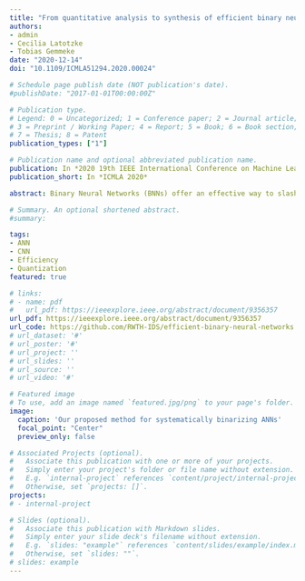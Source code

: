 ```yaml
---
title: "From quantitative analysis to synthesis of efficient binary neural networks"
authors:
- admin
- Cecilia Latotzke
- Tobias Gemmeke
date: "2020-12-14"
doi: "10.1109/ICMLA51294.2020.00024"

# Schedule page publish date (NOT publication's date).
#publishDate: "2017-01-01T00:00:00Z"

# Publication type.
# Legend: 0 = Uncategorized; 1 = Conference paper; 2 = Journal article;
# 3 = Preprint / Working Paper; 4 = Report; 5 = Book; 6 = Book section;
# 7 = Thesis; 8 = Patent
publication_types: ["1"]

# Publication name and optional abbreviated publication name.
publication: In *2020 19th IEEE International Conference on Machine Learning and Applications (ICMLA)*
publication_short: In *ICMLA 2020*

abstract: Binary Neural Networks (BNNs) offer an effective way to slash the cost of computation and memory accesses in inference. Recently, a plurality of ideas has been proposed, some of which are complementary while others are incompatible. This work presents a thorough review of state-of-the-art methods and an analysis of their computational cost based on the energy consumption of fixed-point, ternary and binary MAC vector operations. We derive an approach on how to systematically design a cost-efficient BNN. Our quantized LeNet and VGGNet architectures highlight the benefit of prudent capacity augmentation, with layer-wise ternarization providing best improvement of accuracy over μJ/classification in BNNs.

# Summary. An optional shortened abstract.
#summary: 

tags:
- ANN
- CNN
- Efficiency
- Quantization
featured: true

# links:
# - name: pdf
#   url_pdf: https://ieeexplore.ieee.org/abstract/document/9356357
url_pdf: https://ieeexplore.ieee.org/abstract/document/9356357
url_code: https://github.com/RWTH-IDS/efficient-binary-neural-networks
# url_dataset: '#'
# url_poster: '#'
# url_project: ''
# url_slides: ''
# url_source: ''
# url_video: '#'

# Featured image
# To use, add an image named `featured.jpg/png` to your page's folder. 
image:
  caption: 'Our proposed method for systematically binarizing ANNs'
  focal_point: "Center"
  preview_only: false

# Associated Projects (optional).
#   Associate this publication with one or more of your projects.
#   Simply enter your project's folder or file name without extension.
#   E.g. `internal-project` references `content/project/internal-project/index.md`.
#   Otherwise, set `projects: []`.
projects:
# - internal-project

# Slides (optional).
#   Associate this publication with Markdown slides.
#   Simply enter your slide deck's filename without extension.
#   E.g. `slides: "example"` references `content/slides/example/index.md`.
#   Otherwise, set `slides: ""`.
# slides: example
---
```


<!-- {{% alert note %}}
Click the *Cite* button above to demo the feature to enable visitors to import publication metadata into their reference management software.
{{% /alert %}}

{{% alert note %}}
Click the *Slides* button above to demo academia's Markdown slides feature.
{{% /alert %}}

Supplementary notes can be added here, including [code and math](https://sourcethemes.com/academic/docs/writing-markdown-latex/). -->

